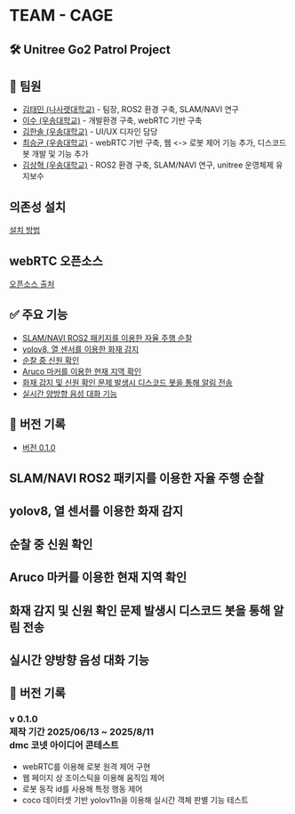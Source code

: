 # TEAM - CAGE
<div>
  <h2>
    🛠️ Unitree Go2 Patrol Project
  </h2>
</div>

<div>
  <h2>
    📎 팀원
  </h2>
</div>

- [김태민 (나사렛대학교)](https://github.com/gomtam/) - 팀장, ROS2 환경 구축, SLAM/NAVI 연구
- [이수 (우송대학교)](https://github.com/2siuuuu/) - 개발환경 구축, webRTC 기반 구축
- [김한솔 (우송대학교)](https://github.com/one1212/) - UI/UX 디자인 담당
- [최승균 (우송대학교)](https://github.com/Cov4w/) - webRTC 기반 구축, 웹 <-> 로봇 제어 기능 추가, 디스코드 봇 개발 및 기능 추가
- [김상혁 (우송대학교)](https://github.com/DevHyeok01/) - ROS2 환경 구축, SLAM/NAVI 연구, unitree 운영체제 유지보수

## 의존성 설치
[설치 방법](https://github.com/Cov4w/cage-unitree-project/blob/main/readme2.md)
## webRTC 오픈소스
[오픈소스 출처](https://github.com/legion1581/go2_webrtc_connect)

<div>
  <h2>
    ✅ 주요 기능
  </h2>
  <ul>
    <li><a href="#slamnavi">SLAM/NAVI ROS2 패키지를 이용한 자율 주행 순찰</a></li>
    <li><a href="#fire">yolov8, 열 센서를 이용한 화재 감지</a></li>
    <li><a href="#idc">순찰 중 신원 확인</a></li>
    <li><a href="#loc">Aruco 마커를 이용한 현재 지역 확인</a></li>
    <li><a href="#alarm">화재 감지 및 신원 확인 문제 발생시 디스코드 봇을 통해 알림 전송</a></li>
    <li><a href="#audio">실시간 양방향 음성 대화 기능</a></li>    
  </ul>
  <h2>
    📝 버전 기록
  </h2>
  <ul>
    <li><a href="#vhis_0.1.0">버전 0.1.0</a></li>
  </ul>
</div>

<div id = "slamnavi">
  <h2>SLAM/NAVI ROS2 패키지를 이용한 자율 주행 순찰</h2>
</div>

<div id = "fire">
  <h2>yolov8, 열 센서를 이용한 화재 감지</h2>
</div>

<div id = "idc">
  <h2>순찰 중 신원 확인</h2>
</div>

<div id = "loc">
  <h2>Aruco 마커를 이용한 현재 지역 확인</h2>
</div>

<div id = "alarm">
  <h2>화재 감지 및 신원 확인 문제 발생시 디스코드 봇을 통해 알림 전송</h2>
</div>

<div id = "audio">
  <h2>실시간 양방향 음성 대화 기능</h2>
</div>

## 📝 버전 기록
<div id = "vhis_0.1.0">
  <h3>
    v 0.1.0 <br> 제작 기간 2025/06/13 ~ 2025/8/11 <br> dmc 코넷 아이디어 콘테스트
  </h3>
</div>

- webRTC를 이용해 로봇 원격 제어 구현
- 웹 페이지 상 조이스틱을 이용해 움직임 제어
- 로봇 동작 id를 사용해 특정 행동 제어
- coco 데이터셋 기반 yolov11n을 이용해 실시간 객체 판별 기능 테스트
